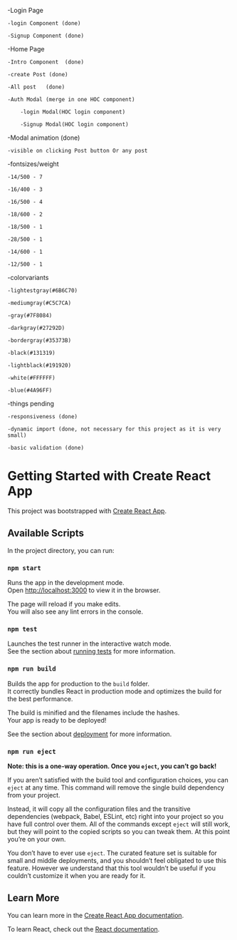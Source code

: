 
-Login Page

    -login Component (done)

    -Signup Component (done)

-Home Page

    -Intro Component  (done)

    -create Post (done)

    -All post   (done)

    -Auth Modal (merge in one HOC component)

        -login Modal(HOC login component) 

        -Signup Modal(HOC login component)

-Modal animation (done)

    -visible on clicking Post button Or any post


-fontsizes/weight

    -14/500 - 7

    -16/400 - 3

    -16/500 - 4

    -18/600 - 2

    -18/500 - 1

    -28/500 - 1

    -14/600 - 1

    -12/500 - 1

-colorvariants 

    -lightestgray(#6B6C70)

    -mediumgray(#C5C7CA)

    -gray(#7F8084)

    -darkgray(#27292D)

    -bordergray(#35373B)

    -black(#131319)

    -lightblack(#191920)

    -white(#FFFFFF)

    -blue(#4A96FF)

-things pending 

    -responsiveness (done)

    -dynamic import (done, not necessary for this project as it is very small)

    -basic validation (done)


# Getting Started with Create React App

This project was bootstrapped with [Create React App](https://github.com/facebook/create-react-app).

## Available Scripts

In the project directory, you can run:

### `npm start`

Runs the app in the development mode.\
Open [http://localhost:3000](http://localhost:3000) to view it in the browser.

The page will reload if you make edits.\
You will also see any lint errors in the console.

### `npm test`

Launches the test runner in the interactive watch mode.\
See the section about [running tests](https://facebook.github.io/create-react-app/docs/running-tests) for more information.

### `npm run build`

Builds the app for production to the `build` folder.\
It correctly bundles React in production mode and optimizes the build for the best performance.

The build is minified and the filenames include the hashes.\
Your app is ready to be deployed!

See the section about [deployment](https://facebook.github.io/create-react-app/docs/deployment) for more information.

### `npm run eject`

**Note: this is a one-way operation. Once you `eject`, you can’t go back!**

If you aren’t satisfied with the build tool and configuration choices, you can `eject` at any time. This command will remove the single build dependency from your project.

Instead, it will copy all the configuration files and the transitive dependencies (webpack, Babel, ESLint, etc) right into your project so you have full control over them. All of the commands except `eject` will still work, but they will point to the copied scripts so you can tweak them. At this point you’re on your own.

You don’t have to ever use `eject`. The curated feature set is suitable for small and middle deployments, and you shouldn’t feel obligated to use this feature. However we understand that this tool wouldn’t be useful if you couldn’t customize it when you are ready for it.

## Learn More

You can learn more in the [Create React App documentation](https://facebook.github.io/create-react-app/docs/getting-started).

To learn React, check out the [React documentation](https://reactjs.org/).
